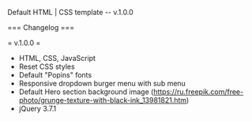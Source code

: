 Default HTML | CSS template -- v.1.0.0

=== Changelog ===

= v.1.0.0 =

- HTML, CSS, JavaScript
- Reset CSS styles
- Default "Popins" fonts
- Responsive dropdown burger menu with sub menu
- Default Hero section background image (https://ru.freepik.com/free-photo/grunge-texture-with-black-ink_13981821.htm)
- jQuery 3.7.1